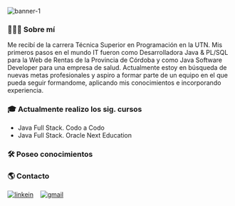 ![banner-1](https://user-images.githubusercontent.com/39106189/203711968-59928c2f-519a-493a-bcc1-f73c335ea41d.png)

### 👩🏻‍💻 Sobre mí
Me recibí de la carrera Técnica Superior en Programación en la UTN. Mis primeros pasos en el mundo IT fueron como Desarrolladora Java & PL/SQL para la Web de Rentas de la Provincia de Córdoba y como Java Software Developer para una empresa de salud.
Actualmente estoy en búsqueda de nuevas metas profesionales y aspiro a formar parte de un equipo en el que pueda seguir formandome, aplicando mis conocimientos e incorporando experiencia.

### 🎓 Actualmente realizo los sig. cursos
- Java Full Stack. Codo a Codo
- Java Full Stack. Oracle Next Education

### 🛠️ Poseo conocimientos





### 🌎 Contacto
<div>
  
[![linkein](https://img.shields.io/badge/-LinkedIn-blue?style=flat-square&logo=Linkedin&logoColor=white&link=https://www.linkedin.com/in/lucianafernandez182/)](https://www.linkedin.com/in/lucianafernandez182/)&nbsp;
  &nbsp; [![gmail](https://img.shields.io/badge/-Gmail-c14438?style=flat-square&logo=Gmail&logoColor=white&link=mailto:laf.0182@gmail.com)](mailto:laf.0182@gmail.com)&nbsp;
  
</div>
